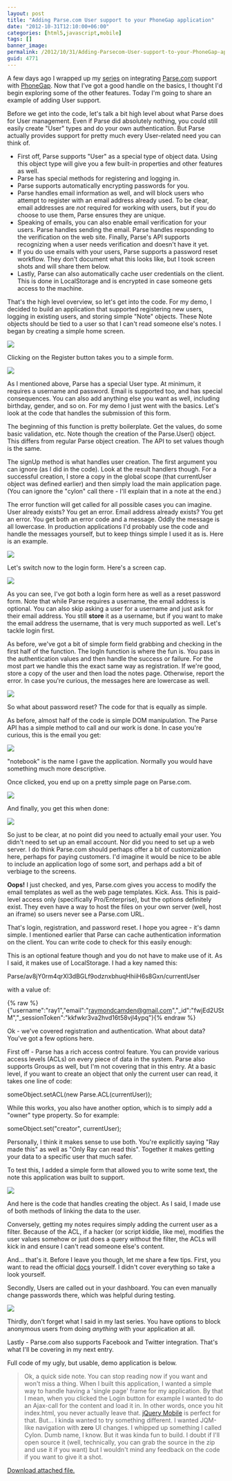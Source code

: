 ```yaml
---
layout: post
title: "Adding Parse.com User support to your PhoneGap application"
date: "2012-10-31T12:10:00+06:00"
categories: [html5,javascript,mobile]
tags: []
banner_image: 
permalink: /2012/10/31/Adding-Parsecom-User-support-to-your-PhoneGap-application
guid: 4771
---
```


A few days ago I wrapped up my <a href="http://www.raymondcamden.com/index.cfm/2012/10/24/Building-a-Parsecom-Enabled-PhoneGap-App--Part-5">series</a> on integrating <a href="http://www.parse.com">Parse.com</a> support with <a href="http://www.phonegap.com">PhoneGap</a>. Now that I've got a good handle on the basics, I thought I'd begin exploring some of the other features. Today I'm going to share an example of adding User support.
<!--more-->
Before we get into the code, let's talk a bit high level about what Parse does for User management. Even if Parse did absolutely nothing, you could still easily create "User" types and do your own authentication. But Parse actually provides support for pretty much every User-related need you can think of.

<ul>
<li>First off, Parse supports "User" as a special type of object data. Using this object type will give you a few built-in properties and other features as well.
<li>Parse has special methods for registering and logging in.
<li>Parse supports automatically encrypting passwords for you. 
<li>Parse handles email information as well, and will block users who attempt to register with an email address already used. To be clear, email addresses are <i>not</i> required for working with users, but if you do choose to use them, Parse ensures they are unique.
<li>Speaking of emails, you can also enable email verification for your users. Parse handles sending the email. Parse handles responding to the verification on the web site. Finally, Parse's API supports recognizing when a user needs verification and doesn't have it yet. 
<li>If you do use emails with your users, Parse supports a password reset workflow. They don't document what this looks like, but I took screen shots and will share them below.
<li>Lastly, Parse can also automatically cache user credentials on the client. This is done in LocalStorage and is encrypted in case someone gets access to the machine.
</ul>

That's the high level overview, so let's get into the code. For my demo, I decided to build an application that supported registering new users, logging in existing users, and storing simple "Note" objects. These Note objects should be tied to a user so that I can't read someone else's notes. I began by creating a simple home screen.

<img src="https://static.raymondcamden.com/images/ScreenClip151.png" />

Clicking on the Register button takes you to a simple form.

<img src="https://static.raymondcamden.com/images/ScreenClip152.png" />

As I mentioned above, Parse has a special User type. At minimum, it requires a username and password. Email is supported too, and has special consequences. You can also add anything else you want as well, including birthday, gender, and so on. For my demo I just went with the basics. Let's look at the code that handles the submission of this form.

<script src="https://gist.github.com/3987793.js?file=gistfile1.js"></script>

The beginning of this function is pretty boilerplate. Get the values, do some basic validation, etc. Note though the creation of the Parse.User() object. This differs from regular Parse object creation. The API to set values though is the same. 

The signUp method is what handles user creation. The first argument you can ignore (as I did in the code). Look at the result handlers though. For a successful creation, I store a copy in the global scope (that currentUser object was defined earlier) and then simply load the main application page. (You can ignore the "cylon" call there - I'll explain that in a note at the end.)

The error function will get called for all possible cases you can imagine. User already exists? You get an error. Email address already exists? You get an error. You get both an error code and a message. Oddly the message is all lowercase. In production applications I'd probably use the code and handle the messages yourself, but to keep things simple I used it as is. Here is an example.

<img src="https://static.raymondcamden.com/images/ScreenClip153.png" />

Let's switch now to the login form. Here's a screen cap. 

<img src="https://static.raymondcamden.com/images/ScreenClip154.png" />

As you can see, I've got both a login form here as well as a reset password form. Note that while Parse requires a username, the email address is optional. You can also skip asking a user for a username and just ask for their email address. You still <b>store</b> it as a username, but if you want to make the email address the username, that is very much supported as well. Let's tackle login first.

<script src="https://gist.github.com/3987855.js?file=gistfile1.js"></script>

As before, we've got a bit of simple form field grabbing and checking in the first half of the function. The logIn function is where the fun is. You pass in the authentication values and then handle the success or failure. For the most part we handle this the exact same way as registration. If we're good, store a copy of the user and then load the notes page. Otherwise, report the error. In case you're curious, the messages here are lowercase as well.

<img src="https://static.raymondcamden.com/images/ScreenClip155.png" />

So what about password reset? The code for that is equally as simple.

<script src="https://gist.github.com/3987875.js?file=gistfile1.js"></script>

As before, almost half of the code is simple DOM manipulation. The Parse API has a simple method to call and our work is done. In case you're curious, this is the email you get:


<img src="https://static.raymondcamden.com/images/ScreenClip156.png" />

"notebook" is the name I gave the application. Normally you would have something much more descriptive.

Once clicked, you end up on a pretty simple page on Parse.com.

<img src="https://static.raymondcamden.com/images/ScreenClip157.png" />

And finally, you get this when done:

<img src="https://static.raymondcamden.com/images/ScreenClip158.png" />

So just to be clear, at no point did you need to actually email your user. You didn't need to set up an email account. Nor did you need to set up a web server. I do think Parse.com should perhaps offer a bit of customization here, perhaps for paying customers. I'd imagine it would be nice to be able to include an application logo of some sort, and perhaps add a bit of verbiage to the screens.

<b>Oops!</b> I just checked, and yes, Parse.com gives you access to modify the email templates as well as the web page templates. Kick. Ass. This is paid-level access only (specifically Pro/Enterprise), but the options definitely exist. They even have a way to host the files on your own server (well, host an iframe) so users never see a Parse.com URL.

That's login, registration, and password reset. I hope you agree - it's damn simple. I mentioned earlier that Parse can cache authentication information on the client. You can write code to check for this easily enough:

<script src="https://gist.github.com/3987894.js?file=gistfile1.js"></script>

This is an optional feature though and you do not have to make use of it. As I said, it makes use of LocalStorage. I had a key named this:

Parse/av8jY0rm4qrXl3dBGLf9odznxbhuqHhiiH6s8Gxn/currentUser

with a value of:

{% raw %}{"username":"ray1","email":"raymondcamden@gmail.com","_id":"fwjEd2UStM","_sessionToken":"kkfwkr3va2hvd16t58vjl4ypq"}{% endraw %}

Ok - we've covered registration and authentication. What about data? You've got a few options here.

First off - Parse has a rich access control feature. You can provide various access levels (ACLs) on every piece of data in the system. Parse also supports Groups as well, but I'm not covering that in this entry. At a basic level, if you want to create an object that only the current user can read, it takes one line of code:

someObject.setACL(new Parse.ACL(currentUser));

While this works, you also have another option, which is to simply add a "owner" type property. So for example:

someObject.set("creator", currentUser);

Personally, I think it makes sense to use both. You're explicitly saying "Ray made this" as well as "Only Ray can read this". Together it makes getting your data to a specific user that much safer. 

To test this, I added a simple form that allowed you to write some text, the note this application was built to support.

<img src="https://static.raymondcamden.com/images/ScreenClip159.png" />

And here is the code that handles creating the object. As I said, I made use of both methods of linking the data to the user.

<script src="https://gist.github.com/3987955.js?file=gistfile1.js"></script>

Conversely, getting  my notes requires simply adding the current user as a filter. Because of the ACL, if a hacker (or script kiddie, like me), modifies the user values somehow or just does a query without the filter, the ACLs will kick in and ensure I can't read someone else's content.

<script src="https://gist.github.com/3987961.js?file=gistfile1.js"></script>

And... that's it. Before I leave you though, let me share a few tips. First, you want to read the official <a href="https://parse.com/docs/js_guide#users">docs</a> yourself. I didn't cover everything so take a look yourself. 

Secondly, Users are called out in your dashboard. You can even manually change passwords there, which was helpful during testing.

<img src="https://static.raymondcamden.com/images/ScreenClip160.png" />

Thirdly, don't forget what I said in my last series. You have options to block anonymous users from doing <i>anything</i> with your application at all. 

Lastly - Parse.com also supports Facebook and Twitter integration. That's what I'll be covering in my next entry.

Full code of my ugly, but usable, demo application is below.

<blockquote>
Ok, a quick side note. You can stop reading now if you want and won't miss a thing. When I built this application, I wanted a simple way to handle having a 'single page' frame for my application. By that I mean, when you clicked the Login button for example I wanted to do an Ajax-call for the content and load it in. In other words, once you hit index.html, you never actually leave that. <a href="http://www.jquerymobile.com">jQuery Mobile</a> is perfect for that. But... I kinda wanted to try something different. I wanted JQM-like navigation with <b>zero</b> UI changes. I whipped up something I called Cylon. Dumb name, I know. But it was kinda fun to build. I doubt if I'll open source it (well, technically, you can grab the source in the zip and use it if you want) but I wouldn't mind any feedback on the code if you want to give it a shot.
</blockquote><p><a href='enclosures/C{% raw %}%3A%{% endraw %}5Chosts{% raw %}%5C2012%{% endraw %}2Eraymondcamden{% raw %}%2Ecom%{% endraw %}5Cenclosures{% raw %}%2Fwww%{% endraw %}20{% raw %}%2D%{% endraw %}20Copy%2Ezip'>Download attached file.</a></p>